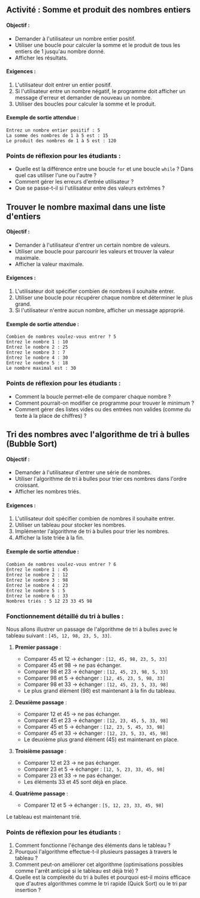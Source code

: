 
## Activité : Somme et produit des nombres entiers

#### Objectif :
- Demander à l'utilisateur un nombre entier positif.
- Utiliser une boucle pour calculer la somme et le produit de tous les entiers de 1 jusqu'au nombre donné.
- Afficher les résultats.

#### Exigences :
1. L'utilisateur doit entrer un entier positif.
2. Si l'utilisateur entre un nombre négatif, le programme doit afficher un message d'erreur et demander de nouveau un nombre.
3. Utiliser des boucles pour calculer la somme et le produit.

#### Exemple de sortie attendue :
```
Entrez un nombre entier positif : 5
La somme des nombres de 1 à 5 est : 15
Le produit des nombres de 1 à 5 est : 120
```


### Points de réflexion pour les étudiants :
- Quelle est la différence entre une boucle `for` et une boucle `while` ? Dans quel cas utiliser l'une ou l'autre ?
- Comment gérer les erreurs d'entrée utilisateur ?
- Que se passe-t-il si l'utilisateur entre des valeurs extrêmes ?


## Trouver le nombre maximal dans une liste d'entiers

#### Objectif :
- Demander à l'utilisateur d'entrer un certain nombre de valeurs.
- Utiliser une boucle pour parcourir les valeurs et trouver la valeur maximale.
- Afficher la valeur maximale.

#### Exigences :
1. L'utilisateur doit spécifier combien de nombres il souhaite entrer.
2. Utiliser une boucle pour récupérer chaque nombre et déterminer le plus grand.
3. Si l'utilisateur n'entre aucun nombre, afficher un message approprié.

#### Exemple de sortie attendue :
```
Combien de nombres voulez-vous entrer ? 5
Entrez le nombre 1 : 10
Entrez le nombre 2 : 25
Entrez le nombre 3 : 7
Entrez le nombre 4 : 30
Entrez le nombre 5 : 18
Le nombre maximal est : 30
```

### Points de réflexion pour les étudiants :
- Comment la boucle permet-elle de comparer chaque nombre ?
- Comment pourrait-on modifier ce programme pour trouver le minimum ?
- Comment gérer des listes vides ou des entrées non valides (comme du texte à la place de chiffres) ?



## Tri des nombres avec l'algorithme de tri à bulles (Bubble Sort)

#### Objectif :
- Demander à l'utilisateur d'entrer une série de nombres.
- Utiliser l'algorithme de tri à bulles pour trier ces nombres dans l'ordre croissant.
- Afficher les nombres triés.

#### Exigences :
1. L'utilisateur doit spécifier combien de nombres il souhaite entrer.
2. Utiliser un tableau pour stocker les nombres.
3. Implémenter l'algorithme de tri à bulles pour trier les nombres.
4. Afficher la liste triée à la fin.

#### Exemple de sortie attendue :

```
Combien de nombres voulez-vous entrer ? 6
Entrez le nombre 1 : 45
Entrez le nombre 2 : 12
Entrez le nombre 3 : 98
Entrez le nombre 4 : 23
Entrez le nombre 5 : 5
Entrez le nombre 6 : 33
Nombres triés : 5 12 23 33 45 98
```

### Fonctionnement détaillé du tri à bulles :

Nous allons illustrer un passage de l'algorithme de tri à bulles avec le tableau suivant : `[45, 12, 98, 23, 5, 33]`.

1. **Premier passage** :
   - Comparer 45 et 12 → échanger : `[12, 45, 98, 23, 5, 33]`
   - Comparer 45 et 98 → ne pas échanger.
   - Comparer 98 et 23 → échanger : `[12, 45, 23, 98, 5, 33]`
   - Comparer 98 et 5 → échanger : `[12, 45, 23, 5, 98, 33]`
   - Comparer 98 et 33 → échanger : `[12, 45, 23, 5, 33, 98]`
   - Le plus grand élément (98) est maintenant à la fin du tableau.

2. **Deuxième passage** :
   - Comparer 12 et 45 → ne pas échanger.
   - Comparer 45 et 23 → échanger : `[12, 23, 45, 5, 33, 98]`
   - Comparer 45 et 5 → échanger : `[12, 23, 5, 45, 33, 98]`
   - Comparer 45 et 33 → échanger : `[12, 23, 5, 33, 45, 98]`
   - Le deuxième plus grand élément (45) est maintenant en place.

3. **Troisième passage** :
   - Comparer 12 et 23 → ne pas échanger.
   - Comparer 23 et 5 → échanger : `[12, 5, 23, 33, 45, 98]`
   - Comparer 23 et 33 → ne pas échanger.
   - Les éléments 33 et 45 sont déjà en place.

4. **Quatrième passage** :
   - Comparer 12 et 5 → échanger : `[5, 12, 23, 33, 45, 98]`

Le tableau est maintenant trié.



### Points de réflexion pour les étudiants :
1. Comment fonctionne l'échange des éléments dans le tableau ?
2. Pourquoi l'algorithme effectue-t-il plusieurs passages à travers le tableau ?
3. Comment peut-on améliorer cet algorithme (optimisations possibles comme l'arrêt anticipé si le tableau est déjà trié) ?
4. Quelle est la complexité du tri à bulles et pourquoi est-il moins efficace que d'autres algorithmes comme le tri rapide (Quick Sort) ou le tri par insertion ?

